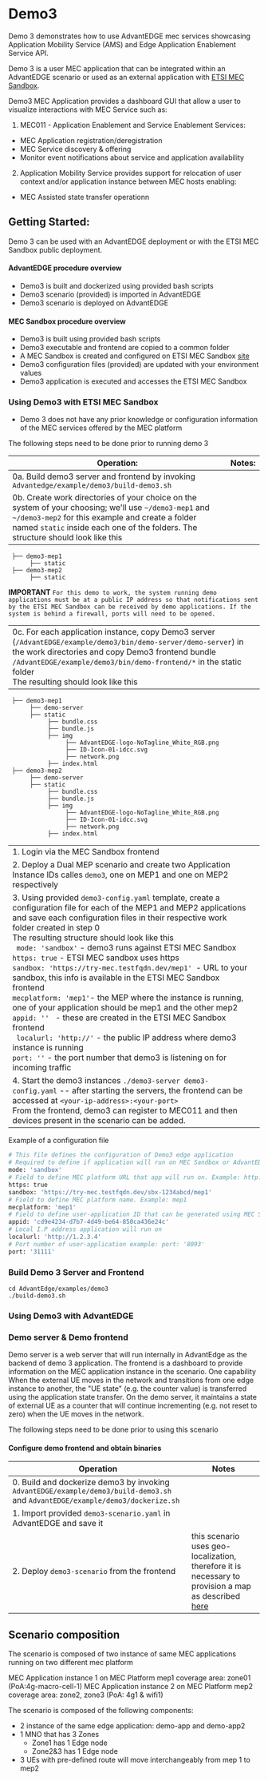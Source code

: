 # Demo3

Demo 3 demonstrates how to use AdvantEDGE mec services showcasing Application Mobility Service (AMS) and Edge Application Enablement Service API.

Demo 3 is a user MEC application that can be integrated within an AdvantEDGE scenario or used as an external application with [ETSI MEC Sandbox](https://try-mec.etsi.org/). 




Demo3 MEC Application provides a dashboard GUI that allow a user to visualize interactions with MEC Service such as:

1. MEC011 - Application Enablement and Service Enablement Services:

- MEC Application registration/deregistration 
- MEC Service discovery & offering 
- Monitor event notifications about service and application availability 

2. Application Mobility Service provides support for relocation of user context and/or application instance between MEC hosts enabling:

- MEC Assisted state transfer operationn



## Getting Started:
Demo 3 can be used with an AdvantEDGE deployment or with the ETSI MEC Sandbox public deployment.
#### AdvantEDGE procedure overview
- Demo3 is built and dockerized using provided bash scripts
- Demo3 scenario (provided) is imported in AdvantEDGE
- Demo3 scenario is deployed on AdvantEDGE
#### MEC Sandbox procedure overview
- Demo3 is built using provided bash scripts
- Demo3 executable and frontend are copied to a common folder
- A MEC Sandbox is created and configured on ETSI MEC Sandbox [site](https://try-mec.etsi.org/)
- Demo3 configuration files (provided) are updated with your environment values
- Demo3 application is executed and accesses the ETSI MEC Sandbox

###  Using Demo3 with ETSI MEC Sandbox

- Demo 3 does not have any prior knowledge or configuration information of the MEC services offered by the MEC platform

The following steps need to be done prior to running demo 3

| Operation: | Notes: |
| ---------  | ------ |
| 0a. Build demo3 server and frontend by invoking `Advantedge/example/demo3/build-demo3.sh` |  |
| 0b. Create work directories of your choice on the system of your choosing; we'll use `~/demo3-mep1` and `~/demo3-mep2` for this example and create a folder named `static` inside each one of the folders. The structure should look like this <br>
     ├── demo3-mep1
          ├── static
     ├── demo3-mep2
          ├── static
**IMPORTANT** ``` For this demo to work, the system running demo applications must be at a public IP address so that notifications sent by the ETSI MEC Sandbox can be received by demo applications. If the system is behind a firewall, ports will need to be opened.  ``` 

|  |  |
| ---------  | ------ |
| 0c. For each application instance, copy Demo3 server (`/AdvantEDGE/example/demo3/bin/demo-server/demo-server`) in the work directories and copy Demo3 frontend bundle `/AdvantEDGE/example/demo3/bin/demo-frontend/*` in the static folder <br> The resulting should look like this <br>
     ├── demo3-mep1
          ├── demo-server
          ├── static
               ├── bundle.css
               ├── bundle.js
               ├── img
                    ├── AdvantEDGE-logo-NoTagline_White_RGB.png
                    ├── ID-Icon-01-idcc.svg
                    ├── network.png
               ├── index.html
     ├── demo3-mep2
          ├── demo-server
          ├── static
               ├── bundle.css
               ├── bundle.js
               ├── img
                    ├── AdvantEDGE-logo-NoTagline_White_RGB.png
                    ├── ID-Icon-01-idcc.svg
                    ├── network.png
               ├── index.html
|  |  |                  
| ---------  | ------ |
| 1. Login via the MEC Sandbox frontend |  |
| 2. Deploy a Dual MEP scenario and create two Application Instance IDs calles `demo3`, one on MEP1 and one on MEP2 respectively |  |
| 3. Using provided `demo3-config.yaml` template, create a configuration file for each of the MEP1 and MEP2 applications and save each configuration files in their respective work folder created in step 0 <br> The resulting structure should look like this <br>` mode: 'sandbox'` - demo3 runs against ETSI MEC Sandbox <br> ` https: true ` - ETSI MEC sandbox uses https<br>`sandbox: 'https://try-mec.testfqdn.dev/mep1' `- URL to your sandbox, this info is available in the ETSI MEC Sandbox frontend <br> `mecplatform: 'mep1'`- the MEP where the instance is running, one of your application should be mep1 and the other mep2<br> `appid: '' ` - these are created in the ETSI MEC Sandbox frontend<br> ` localurl: 'http://'` - the public IP address where demo3 instance is running<br> `port: ''` - the port number that demo3 is listening on for incoming traffic<br>
| 4. Start the demo3 instances `./demo3-server demo3-config.yaml` -- after starting the servers, the frontend can be accessed at `<your-ip-address>:<your-port>` <br> From the frontend, demo3 can register to MEC011 and then devices present in the scenario can be added.

Example of a configuration file
```sh .env
# This file defines the configuration of Demo3 edge application
# Required to define if application will run on MEC Sandbox or AdvantEDGE. Expected Values: sandbox or advantedge
mode: 'sandbox'
# Field to define MEC platform URL that app will run on. Example: http://{Mec_IP_Address}/{Sandbox_name}/{Mep_name}/
https: true
sandbox: 'https://try-mec.testfqdn.dev/sbx-1234abcd/mep1'
# Field to define MEC platform name. Example: mep1
mecplatform: 'mep1'
# Field to define user-application ID that can be generated using MEC Sandbox frontend
appid: 'cd9e4234-d7b7-4d49-be64-850ca436e24c'
# Local I.P address application will run on
localurl: 'http://1.2.3.4'
# Port number of user-application example: port: '8093'
port: '31111'

```

### Build Demo 3 Server and Frontend

``` shell
cd AdvantEdge/examples/demo3
./build-demo3.sh
``` 
###  Using Demo3 with AdvantEDGE

### Demo server & Demo frontend 

Demo server is a web server that will run internally in AdvantEdge as the backend of demo 3 application. The frontend is a dashboard to provide information on the MEC application instance in the scenario. One capability When the external UE moves in the network and transitions from one edge instance to another, the "UE state" (e.g. the counter value) is transferred using the application state transfer. On the demo server, it maintains a state of external UE as a counter that will continue incrementing (e.g. not reset to zero) when the UE moves in the network.



The following steps need to be done prior to using this scenario

#### Configure demo frontend and obtain binaries
| Operation | Notes |   
| ---------  | ------ |
| 0. Build and dockerize demo3 by invoking `AdvantEDGE/example/demo3/build-demo3.sh` and `AdvantEDGE/example/demo3/dockerize.sh`|  |
| 1. Import provided `demo3-scenario.yaml` in AdvantEDGE and save it | |
| 2. Deploy `demo3-scenario` from the frontend | this scenario uses geo-localization, therefore it is necessary to provision a map as described [here](https://interdigitalinc.github.io/AdvantEDGE/docs/overview/features/gis/#map-provisioning) |


## Scenario composition

The scenario is composed of two instance of same MEC applications running on two different mec platform

MEC Application instance 1 on MEC Platform mep1 coverage area: zone01 (PoA:4g-macro-cell-1)
MEC Application instance 2 on MEC Platform mep2 coverage area: zone2, zone3 (PoA: 4g1 & wifi1) 

The scenario is composed of the following components:

- 2 instance of the same edge application: demo-app and demo-app2
- 1 MNO that has 3 Zones
  - Zone1 has 1 Edge node
  - Zone2&3 has 1 Edge node
- 3 UEs with pre-defined route will move interchangeably from mep 1 to mep2

